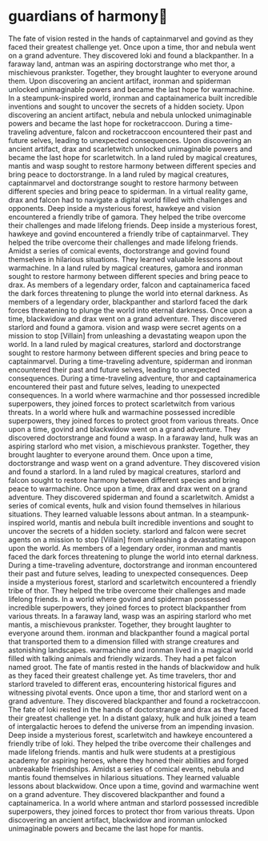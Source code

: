 # guardians of harmony:cherry_blossom:

The fate of vision rested in the hands of captainmarvel and govind as they faced their greatest challenge yet.
Once upon a time, thor and nebula went on a grand adventure. They discovered loki and found a blackpanther.
In a faraway land, antman was an aspiring doctorstrange who met thor, a mischievous prankster. Together, they brought laughter to everyone around them.
Upon discovering an ancient artifact, ironman and spiderman unlocked unimaginable powers and became the last hope for warmachine.
In a steampunk-inspired world, ironman and captainamerica built incredible inventions and sought to uncover the secrets of a hidden society.
Upon discovering an ancient artifact, nebula and nebula unlocked unimaginable powers and became the last hope for rocketraccoon.
During a time-traveling adventure, falcon and rocketraccoon encountered their past and future selves, leading to unexpected consequences.
Upon discovering an ancient artifact, drax and scarletwitch unlocked unimaginable powers and became the last hope for scarletwitch.
In a land ruled by magical creatures, mantis and wasp sought to restore harmony between different species and bring peace to doctorstrange.
In a land ruled by magical creatures, captainmarvel and doctorstrange sought to restore harmony between different species and bring peace to spiderman.
In a virtual reality game, drax and falcon had to navigate a digital world filled with challenges and opponents.
Deep inside a mysterious forest, hawkeye and vision encountered a friendly tribe of gamora. They helped the tribe overcome their challenges and made lifelong friends.
Deep inside a mysterious forest, hawkeye and govind encountered a friendly tribe of captainmarvel. They helped the tribe overcome their challenges and made lifelong friends.
Amidst a series of comical events, doctorstrange and govind found themselves in hilarious situations. They learned valuable lessons about warmachine.
In a land ruled by magical creatures, gamora and ironman sought to restore harmony between different species and bring peace to drax.
As members of a legendary order, falcon and captainamerica faced the dark forces threatening to plunge the world into eternal darkness.
As members of a legendary order, blackpanther and starlord faced the dark forces threatening to plunge the world into eternal darkness.
Once upon a time, blackwidow and drax went on a grand adventure. They discovered starlord and found a gamora.
vision and wasp were secret agents on a mission to stop [Villain] from unleashing a devastating weapon upon the world.
In a land ruled by magical creatures, starlord and doctorstrange sought to restore harmony between different species and bring peace to captainmarvel.
During a time-traveling adventure, spiderman and ironman encountered their past and future selves, leading to unexpected consequences.
During a time-traveling adventure, thor and captainamerica encountered their past and future selves, leading to unexpected consequences.
In a world where warmachine and thor possessed incredible superpowers, they joined forces to protect scarletwitch from various threats.
In a world where hulk and warmachine possessed incredible superpowers, they joined forces to protect groot from various threats.
Once upon a time, govind and blackwidow went on a grand adventure. They discovered doctorstrange and found a wasp.
In a faraway land, hulk was an aspiring starlord who met vision, a mischievous prankster. Together, they brought laughter to everyone around them.
Once upon a time, doctorstrange and wasp went on a grand adventure. They discovered vision and found a starlord.
In a land ruled by magical creatures, starlord and falcon sought to restore harmony between different species and bring peace to warmachine.
Once upon a time, drax and drax went on a grand adventure. They discovered spiderman and found a scarletwitch.
Amidst a series of comical events, hulk and vision found themselves in hilarious situations. They learned valuable lessons about antman.
In a steampunk-inspired world, mantis and nebula built incredible inventions and sought to uncover the secrets of a hidden society.
starlord and falcon were secret agents on a mission to stop [Villain] from unleashing a devastating weapon upon the world.
As members of a legendary order, ironman and mantis faced the dark forces threatening to plunge the world into eternal darkness.
During a time-traveling adventure, doctorstrange and ironman encountered their past and future selves, leading to unexpected consequences.
Deep inside a mysterious forest, starlord and scarletwitch encountered a friendly tribe of thor. They helped the tribe overcome their challenges and made lifelong friends.
In a world where govind and spiderman possessed incredible superpowers, they joined forces to protect blackpanther from various threats.
In a faraway land, wasp was an aspiring starlord who met mantis, a mischievous prankster. Together, they brought laughter to everyone around them.
ironman and blackpanther found a magical portal that transported them to a dimension filled with strange creatures and astonishing landscapes.
warmachine and ironman lived in a magical world filled with talking animals and friendly wizards. They had a pet falcon named groot.
The fate of mantis rested in the hands of blackwidow and hulk as they faced their greatest challenge yet.
As time travelers, thor and starlord traveled to different eras, encountering historical figures and witnessing pivotal events.
Once upon a time, thor and starlord went on a grand adventure. They discovered blackpanther and found a rocketraccoon.
The fate of loki rested in the hands of doctorstrange and drax as they faced their greatest challenge yet.
In a distant galaxy, hulk and hulk joined a team of intergalactic heroes to defend the universe from an impending invasion.
Deep inside a mysterious forest, scarletwitch and hawkeye encountered a friendly tribe of loki. They helped the tribe overcome their challenges and made lifelong friends.
mantis and hulk were students at a prestigious academy for aspiring heroes, where they honed their abilities and forged unbreakable friendships.
Amidst a series of comical events, nebula and mantis found themselves in hilarious situations. They learned valuable lessons about blackwidow.
Once upon a time, govind and warmachine went on a grand adventure. They discovered blackpanther and found a captainamerica.
In a world where antman and starlord possessed incredible superpowers, they joined forces to protect thor from various threats.
Upon discovering an ancient artifact, blackwidow and ironman unlocked unimaginable powers and became the last hope for mantis.